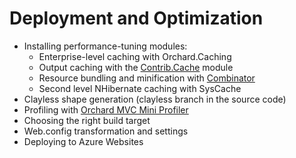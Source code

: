 # Deployment and Optimization



- Installing performance-tuning modules:
	- Enterprise-level caching with Orchard.Caching
	- Output caching with the [Contrib.Cache](https://gallery.orchardproject.net/List/Modules/Orchard.Module.Contrib.Cache) module
	- Resource bundling and minification with [Combinator](https://gallery.orchardproject.net/List/Modules/Orchard.Module.Piedone.Combinator)
	- Second level NHibernate caching with SysCache
- Clayless shape generation (clayless branch in the source code)
- Profiling with [Orchard MVC Mini Profiler](http://orchardprofiler.codeplex.com/)
- Choosing the right build target
- Web.config transformation and settings
- Deploying to Azure Websites